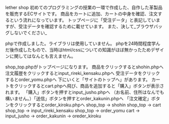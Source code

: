 lether shop  初めてのプログラミングの授業の一環で作成した、自作した革製品を販売するECサイトです。  商品をカートに追加、カートの中身を確認、注文するという流れになっています。  トップページに「受注データ」と表記していますが、受注データを確認するために載せています。  また、決して_ブラウザバッグしないでください_

phpで作成しました。ライブラリは使用していません。  phpを24時間程度学んだ後作成したもので、当時はhtml/cssについての知識がほぼ無かったためデザインに関してはなんとも言えません。

shop_top.phpがトップページになります。  商品をクリックするとshohin.phpへ  注文履歴をクリックするとinput_rireki_kensaku.phpへ  受注データをクリックするとorder_yomu.phpへ 下にいくと「サイトのトップへ」があります。  カートをクリックするとcart.phpへ飛び、商品を追加すると「購入」ボタンが表示されます。  「購入」ボタンを押すとinput_jusho.phpへ （お名前、住所はなんでも構いません。）「送信」ボタンを押すとorder_kakunin.phpへ  「注文確定」ボタンをクリックするとorder_kiroku.phpへ  shop_top → shohin  shop_top → cart  shop_top → input_rireki_kensaku  shop_top → order_yomu  cart → input_jusho → order_kakunin → oreder_kiroku

